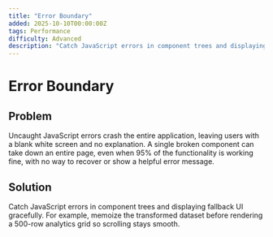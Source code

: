 ```yaml
---
title: "Error Boundary"
added: 2025-10-10T00:00:00Z
tags: Performance
difficulty: Advanced
description: "Catch JavaScript errors in component trees and displaying fallback UI gracefully."
---
```

# Error Boundary

## Problem

Uncaught JavaScript errors crash the entire application, leaving users with a blank white screen and no explanation. A single broken component can take down an entire page, even when 95% of the functionality is working fine, with no way to recover or show a helpful error message.

## Solution

Catch JavaScript errors in component trees and displaying fallback UI gracefully. For example, memoize the transformed dataset before rendering a 500-row analytics grid so scrolling stays smooth.

